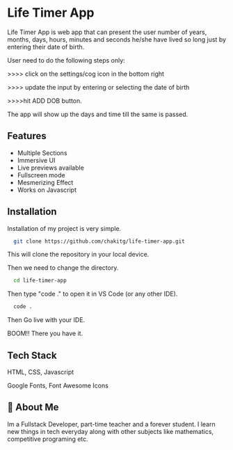
# Life Timer App

Life Timer App is web app that can present the user number of years, months, days, hours, minutes and seconds he/she have lived so long just by entering their date of birth.

User need to do the following steps only:

\>>>> click on the settings/cog icon in the bottom right 

\>>>> update the input by entering or selecting the date of birth 

\>>>>hit ADD DOB button. 

The app will show up the days and time till the same is passed.


## Features

- Multiple Sections
- Immersive UI
- Live previews available
- Fullscreen mode
- Mesmerizing Effect
- Works on Javascript


## Installation

Installation of my project is very simple. 

```bash
  git clone https://github.com/chakitg/life-timer-app.git
```
This will clone the repository in your local device.

Then we need to change the directory.

```bash
  cd life-timer-app
```

Then type "code ." to open it in VS Code (or any other IDE).
```bash
  code .
```

Then Go live with your IDE.

BOOM!! There you have it.
## Tech Stack

HTML, CSS, Javascript

Google Fonts, Font Awesome Icons



## 🚀 About Me
Im a Fullstack Developer, part-time teacher and a forever student. I learn new things in tech everyday along with other subjects like mathematics, competitive programing etc.


